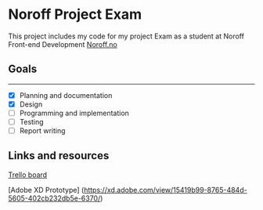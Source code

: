 # Noroff Project Exam

This project includes my code for my project Exam as a student at Noroff Front-end Development [Noroff.no](https//www.noroff.no/)

## Goals
--------

- [x] Planning and documentation
- [x] Design
- [ ] Programming and implementation
- [ ] Testing
- [ ] Report writing

## Links and resources

[Trello board](https://trello.com/b/ymuzPleY/project-exam)

[Adobe XD Prototype]
(https://xd.adobe.com/view/15419b99-8765-484d-5605-402cb232db5e-6370/)
